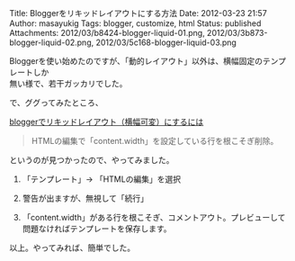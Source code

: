 Title: Bloggerをリキッドレイアウトにする方法
Date: 2012-03-23 21:57
Author: masayukig
Tags: blogger, customize, html
Status: published
Attachments: 2012/03/b8424-blogger-liquid-01.png, 2012/03/3b873-blogger-liquid-02.png, 2012/03/5c168-blogger-liquid-03.png

Bloggerを使い始めたのですが、「動的レイアウト」以外は、横幅固定のテンプレートしか  
無い様で、若干ガッカリでした。

で、ググってみたところ、

[bloggerでリキッドレイアウト（横幅可変）にするには](http://hibilig.blogspot.jp/2011/06/blogger.html)  

> HTMLの編集で「content.width」を設定している行を根こそぎ削除。 

というのが見つかったので、やってみました。

1.  <div class="separator" style="clear:both;text-align:left;margin:0;">

    「テンプレート」-&gt; 「HTMLの編集」を選択

    </div>

2.  <div class="separator" style="clear:both;text-align:left;margin:0;">

    警告が出ますが、無視して「続行」

    </div>

3.  <div class="separator" style="clear:both;text-align:left;margin:0;">

    「content.width」がある行を根こそぎ、コメントアウト。プレビューして問題なければテンプレートを保存します。

    </div>

以上。やってみれば、簡単でした。
